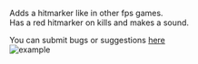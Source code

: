 Adds a hitmarker like in other fps games.  
Has a red hitmarker on kills and makes a sound.  

You can submit bugs or suggestions [here](https://docs.google.com/forms/d/e/1FAIpQLSeELpo_gqlwn4ftgP_tkB6I-rq6c6nyvs4BM07e89AKy3DI2g/viewform?usp=sf_link)  
![example](https://cdn.modrinth.com/data/3fSYMsgA/images/b8a138ae2ff7afa5227be4521b99e2ec1884d407.png)
